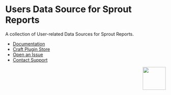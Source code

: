 # Users Data Source for Sprout Reports

A collection of User-related Data Sources for Sprout Reports.

- [Documentation](https://sprout.barrelstrengthdesign.com/docs/reports/)
- [Craft Plugin Store](https://plugins.craftcms.com/sprout-reports-users)
- [Open an Issue](https://github.com/barrelstrength/craft-sprout-reports-users/issues)
- [Contact Support](https://sprout.barrelstrengthdesign.com/docs/support/support.html)

<a href="https://sprout.barrelstrengthdesign.com" target="_blank">
  <img src="https://s3.amazonaws.com/sprout.barrelstrengthdesign.com-assets/content/plugins/sprout-icon.svg" width="72" height="72" align="right">
</a>